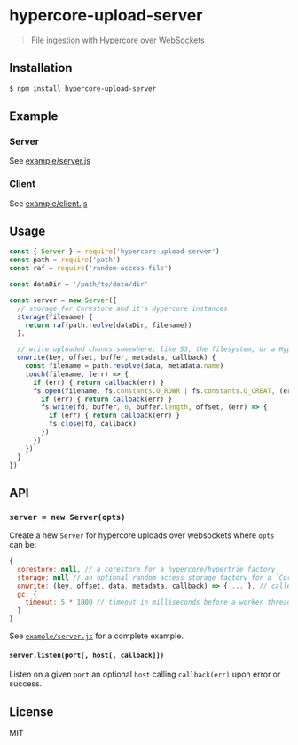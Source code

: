hypercore-upload-server
=======================

> File ingestion with Hypercore over WebSockets

## Installation

```sh
$ npm install hypercore-upload-server
```

## Example

### Server

See [example/server.js](example/server.js)

### Client

See [example/client.js](example/client.js)

## Usage

```js
const { Server } = require('hypercore-upload-server')
const path = require('path')
const raf = require('random-access-file')

const dataDir = '/path/to/data/dir'

const server = new Server({
  // storage for Corestore and it's Hypercore instances
  storage(filename) {
    return raf(path.reolve(dataDir, filename))
  },

  // write uploaded chunks somewhere, like S3, the filesystem, or a Hyperdrive
  onwrite(key, offset, buffer, metadata, callback) {
    const filename = path.resolve(data, metadata.name)
    touch(filename, (err) => {
      if (err) { return callback(err) }
      fs.open(filename, fs.constants.O_RDWR | fs.constants.O_CREAT, (err, fd) => {
        if (err) { return callback(err) }
        fs.write(fd, buffer, 0, buffer.length, offset, (err) => {
          if (err) { return callback(err) }
          fs.close(fd, callback)
        })
      })
    })
  }
})
```

## API

### `server = new Server(opts)`

Create a new `Server` for hypercore uploads over websockets where `opts`
can be:

```js
{
  corestore: null, // a corestore for a hypercore/hypertrie factory
  storage: null // an optional random access storage factory for a `Corestore` instance
  onwrite: (key, offset, data, metadata, callback) => { ... }, // called when data for a key at an offset needs to be written
  gc: {
    timeout: 5 * 1000 // timeout in milliseconds before a worker thread GC's any resources
  }
}
```

See [`example/server.js`](example/server.js) for a complete example.


#### `server.listen(port[, host[, callback]])`

Listen on a given `port` an optional `host` calling `callback(err)` upon
error or success.

## License

MIT
